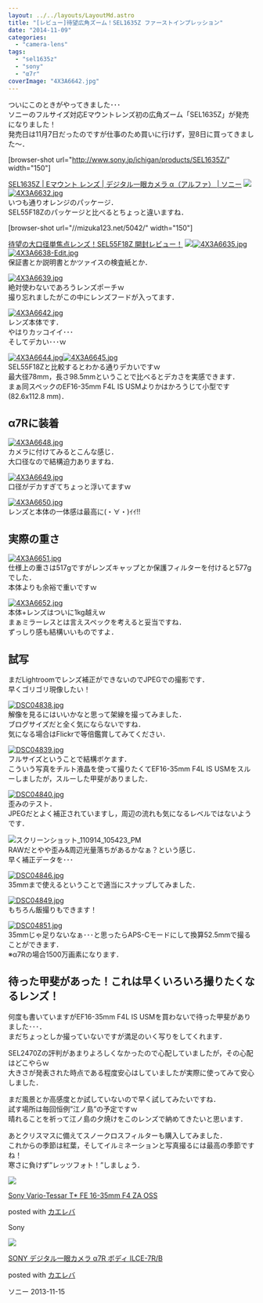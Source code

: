 ```yaml
---
layout: ../../layouts/LayoutMd.astro
title: "[レビュー]待望広角ズーム！SEL1635Z ファーストインプレッション"
date: "2014-11-09"
categories: 
  - "camera-lens"
tags: 
  - "sel1635z"
  - "sony"
  - "α7r"
coverImage: "4X3A6642.jpg"
---
```


ついにこのときがやってきました･･･  
ソニーのフルサイズ対応Eマウントレンズ初の広角ズーム「SEL1635Z」が発売になりました！  
発売日は11月7日だったのですが仕事のため買いに行けず，翌8日に買ってきました～．

\[browser-shot url="http://www.sony.jp/ichigan/products/SEL1635Z/" width="150"\]

[SEL1635Z | Eマウント レンズ | デジタル一眼カメラ α（アルファ） | ソニー](http://www.sony.jp/ichigan/products/SEL1635Z/) [![](images/4X3A6632.jpg)![4X3A6632.jpg](images/15127357853_84e9143198_b.jpg)](http://b.hatena.ne.jp/entry/http://www.sony.jp/ichigan/products/SEL1635Z/)  
いつも通りオレンジのパッケージ．  
SEL55F18Zのパッケージと比べるとちょっと違いますね．

\[browser-shot url="//mizuka123.net/5042/" width="150"\]

[待望の大口径単焦点レンズ！SEL55F18Z 開封レビュー！](//mizuka123.net/5042/) [![](images/4X3A6635.jpg)![4X3A6635.jpg](images/15723051306_eff691c620_b.jpg)](http://b.hatena.ne.jp/entry///mizuka123.net/5042/)[![4X3A6638-Edit.jpg](images/15127362733_2683ef5fd8_b.jpg)](https://www.flickr.com/photos/67522130@N08/15127362733/ "4X3A6638-Edit.jpg")  
保証書とか説明書とかツァイスの検査紙とか．

[![4X3A6639.jpg](images/15561594897_bf82b6b9ea_b.jpg)](https://www.flickr.com/photos/67522130@N08/15561594897/ "4X3A6639.jpg")  
絶対使わないであろうレンズポーチｗ  
撮り忘れましたがこの中にレンズフードが入ってます．

[![4X3A6642.jpg](images/15561935850_82d0cd6618_b.jpg)](https://www.flickr.com/photos/67522130@N08/15561935850/ "4X3A6642.jpg")  
レンズ本体です．  
やはりカッコイイ･･･  
そしてデカい･･･ｗ

[![4X3A6644.jpg](images/15746764135_44bd6c1846_b.jpg)](https://www.flickr.com/photos/67522130@N08/15746764135/ "4X3A6644.jpg")[![4X3A6645.jpg](images/15560888839_aa3144373b_b.jpg)](https://www.flickr.com/photos/67522130@N08/15560888839/ "4X3A6645.jpg")  
SEL55F18Zと比較するとわかる通りデカいですｗ  
最大径78mm，長さ98.5mmということで比べるとデカさを実感できます．  
まぁ同スペックのEF16-35mm F4L IS USMよりかはかろうじて小型です(82.6x112.8 mm)．

## α7Rに装着

[![4X3A6648.jpg](images/15561606997_db869b566a_b.jpg)](https://www.flickr.com/photos/67522130@N08/15561606997/ "4X3A6648.jpg")  
カメラに付けてみるとこんな感じ．  
大口径なので結構迫力ありますね．

[![4X3A6649.jpg](images/15748311942_eb45f34aaa_b.jpg)](https://www.flickr.com/photos/67522130@N08/15748311942/ "4X3A6649.jpg")  
口径がデカすぎてちょっと浮いてますｗ

[![4X3A6650.jpg](images/15744877091_53b4e15f18_b.jpg)](https://www.flickr.com/photos/67522130@N08/15744877091/ "4X3A6650.jpg")  
レンズと本体の一体感は最高に(・∀・)ｲｲ!!

## 実際の重さ

[![4X3A6651.jpg](images/15561946830_f70c1b3c05_b.jpg)](https://www.flickr.com/photos/67522130@N08/15561946830/ "4X3A6651.jpg")  
仕様上の重さは517gですがレンズキャップとか保護フィルターを付けると577gでした．  
本体よりも余裕で重いですｗ

[![4X3A6652.jpg](images/15744880581_0dc2f76b4f_b.jpg)](https://www.flickr.com/photos/67522130@N08/15744880581/ "4X3A6652.jpg")  
本体+レンズはついに1kg越えｗ  
まぁミラーレスとは言えスペックを考えると妥当ですね．  
ずっしり感も結構いいものですよ．

## 試写

まだLightroomでレンズ補正ができないのでJPEGでの撮影です．  
早くゴリゴリ現像したい！

[![DSC04838.jpg](images/15723004536_d2bfbf99f9_b.jpg)](https://www.flickr.com/photos/67522130@N08/15723004536/ "DSC04838.jpg")  
解像を見るにはいいかなと思って架線を撮ってみました．  
ブログサイズだと全く気にならないですね．  
気になる場合はFlickrで等倍鑑賞してみてください．

[![DSC04839.jpg](images/15126781664_bae8aa8580_b.jpg)](https://www.flickr.com/photos/67522130@N08/15126781664/ "DSC04839.jpg")  
フルサイズということで結構ボケます．  
こういう写真をチルト液晶を使って撮りたくてEF16-35mm F4L IS USMをスルーしましたが，スルーした甲斐がありました．

[![DSC04840.jpg](images/15561306108_97ee3faf33_b.jpg)](https://www.flickr.com/photos/67522130@N08/15561306108/ "DSC04840.jpg")  
歪みのテスト．  
JPEGだとよく補正されていますし，周辺の流れも気になるレベルではないようです．

![スクリーンショット_110914_105423_PM](images/110914_105423_PM.jpg "スクリーンショット_110914_105423_PM")  
RAWだとやや歪み&周辺光量落ちがあるかなぁ？という感じ．  
早く補正データを･･･

[![DSC04846.jpg](images/15746734815_d872cc1084_b.jpg)](https://www.flickr.com/photos/67522130@N08/15746734815/ "DSC04846.jpg")  
35mmまで使えるということで適当にスナップしてみました．

[![DSC04849.jpg](images/15561316498_1c9a9e6fa8_b.jpg)](https://www.flickr.com/photos/67522130@N08/15561316498/ "DSC04849.jpg")  
もちろん飯撮りもできます！

[![DSC04851.jpg](images/15561918590_9c0f09431f_b.jpg)](https://www.flickr.com/photos/67522130@N08/15561918590/ "DSC04851.jpg")  
35mmじゃ足りないなぁ･･･と思ったらAPS-Cモードにして換算52.5mmで撮ることができます．  
※α7Rの場合1500万画素になります．

## 待った甲斐があった！これは早くいろいろ撮りたくなるレンズ！

何度も書いていますがEF16-35mm F4L IS USMを買わないで待った甲斐がありました･･･．  
まだちょっとしか撮っていないですが満足のいく写りをしてくれます．

SEL2470Zの評判があまりよろしくなかったので心配していましたが，その心配はどこやらｗ  
大きさが発表された時点である程度安心はしていましたが実際に使ってみて安心しました．

まだ風景とか高感度とか試していないので早く試してみたいですね．  
試す場所は毎回恒例”江ノ島”の予定ですｗ  
晴れることを祈って江ノ島の夕焼けをこのレンズで納めてきたいと思います．

あとクリスマスに備えてスノークロスフィルターも購入してみました．  
これからの季節は紅葉，そしてイルミネーションと写真撮るには最高の季節ですね！  
寒さに負けず”レッツフォト！”しましょう．

[![](images/31zEYxcGplL._SL160_.jpg)](https://www.amazon.co.jp/exec/obidos/ASIN/B00NN6J3AG/mizuka123-22/ref=nosim/)

[Sony Vario-Tessar T\* FE 16-35mm F4 ZA OSS](https://www.amazon.co.jp/exec/obidos/ASIN/B00NN6J3AG/mizuka123-22/ref=nosim/)

posted with [カエレバ](http://kaereba.com)

Sony

[![](images/41SSfTbp1CL._SL160_.jpg)](https://www.amazon.co.jp/exec/obidos/ASIN/B00FXKLN58/mizuka123-22/ref=nosim/)

[SONY デジタル一眼カメラ α7R ボディ ILCE-7R/B](https://www.amazon.co.jp/exec/obidos/ASIN/B00FXKLN58/mizuka123-22/ref=nosim/)

posted with [カエレバ](http://kaereba.com)

ソニー 2013-11-15
